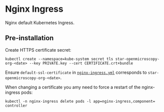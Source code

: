 # Nginx Ingress

Nginx default Kubernetes Ingress.


## Pre-installation

Create HTTPS certificate secret:
```
kubectl create --namespace=kube-system secret tls star-openmicroscopy-org-<date> --key PRIVATE.key --cert CERTIFICATE.crt+bundle
```

Ensure `default-ssl-certificate` in [`nginx-ingress.yml`](nginx-ingress.yml) corresponds to `star-openmicroscopy-org-<date>`.

When changing a certificate you amy need to force a restart of the nginx-ingress pods:

```
kubectl -n nginx-ingress delete pods -l app=nginx-ingress,component=
controller
```
